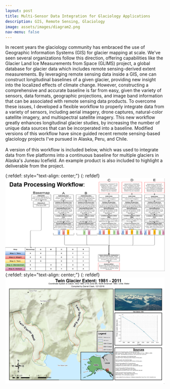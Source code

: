 ```yaml
---
layout: post
title: Multi-Sensor Data Integration for Glaciology Applications 
description: GIS, Remote Sensing, Glaciology
image: assets/images/diagram2.png
nav-menu: false
---
```


In recent years the glaciology community has embraced the use of Geographic Information Systems (GIS) for glacier mapping at scale. We've seen several organizations follow this direction, offering capabilities like the Glacier Land Ice Measurements from Space (GLIMS) project, a global database for glacier data which includes remote sensing-derived extent measurements. By leveraging remote sensing data inside a GIS, one can construct longitudinal baselines of a given glacier, providing new insight into the localized effects of climate change. However, constructing a comprehensive and accurate baseline is far from easy, given the variety of sensors, data formats, geographic projections, and image band information that can be associated with remote sensing data products. To overcome these issues, I developed a flexible workflow to properly integrate data from a variety of sensors, including aerial imagery, drone captures, natural-color satellite imagery, and multispectral satellite imagery. This new workflow greatly enhances longitudinal glacier studies, by increasing the number of unique data sources that can be incorperated into a baseline. Modified versions of this workflow have since guided recent remote sensing-based glaciology projects I've pursued in Alaska, Peru, and Chile.   <br><br>
A version of this workflow is included below, which was used to integrate data from five platforms into a continuous baseline for multiple glaciers in Alaska's Juneau Icefield. An example product is also included to highlight a deliverable from the project. 

{:refdef: style="text-align: center;"}
{: refdef}
![image1](/assets/images/workflow.png)
<br>
{:refdef: style="text-align: center;"}
{: refdef}
![image2](/assets/images/twin.png)
